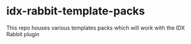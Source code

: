 # idx-rabbit-template-packs
This repo houses various templates packs which will work with the IDX Rabbit plugin
